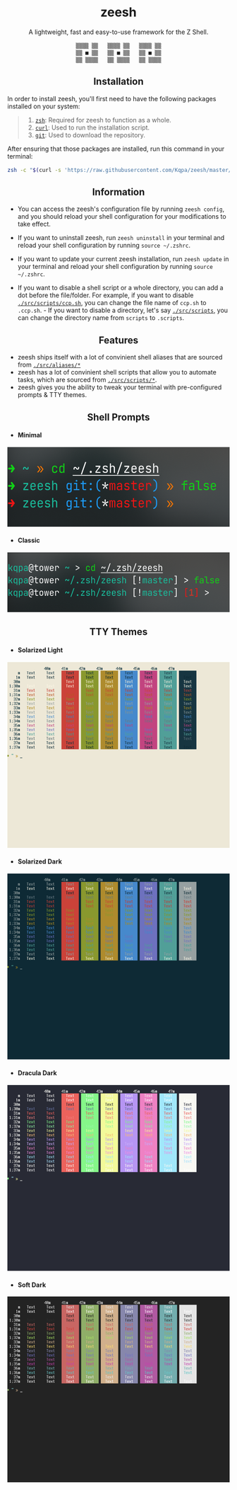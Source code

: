<div align="center">

# **zeesh**

A lightweight, fast and easy-to-use framework for the Z Shell.

```
▒▒▒▒ ▒▒   ▒▒▒▒ ▒▒   ▒▒▒▒ ▒▒
▒▒ ■ ▒▒   ▒▒ ■ ▒▒   ▒▒ ■ ▒▒
▒▒ ▒▒▒▒   ▒▒ ▒▒▒▒   ▒▒ ▒▒▒▒
```
## Installation

</div>

In order to install zeesh, you'll first need to have the following packages installed on your system:

> 1. [`zsh`](https://zsh.org/): Required for zeesh to function as a whole.
> 2. [`curl`](https://curl.se/): Used to run the installation script.
> 3. [`git`](https://git-scm.com/): Used to download the repository.

After ensuring that those packages are installed, run this command in your terminal:

<div align="center">

```sh
zsh -c "$(curl -s 'https://raw.githubusercontent.com/Kqpa/zeesh/master/.install.sh')"
```
## Information

</div>

- You can access the zeesh's configuration file by running `zeesh config`, and you should reload your shell configuration for your modifications to take effect.

- If you want to uninstall zeesh, run `zeesh uninstall` in your terminal and reload your shell configuration by running `source ~/.zshrc`.

- If you want to update your current zeesh installation, run `zeesh update` in your terminal and reload your shell configuration by running `source ~/.zshrc`.

- If you want to disable a shell script or a whole directory, you can add a dot before the file/folder. For example, if you want to disable [`./src/scripts/ccp.sh`](./src/scripts/ccp.sh), you can change the file name of `ccp.sh` to `.ccp.sh`. - If you want to disable a directory, let's say [`./src/scripts`](./src/scripts), you can change the directory name from `scripts` to `.scripts`.

<div align="center">

## Features

</div>

- zeesh ships itself with a lot of convinient shell aliases that are sourced from [`./src/aliases/*`](./src/aliases)
- zeesh has a lot of convinient shell scripts that allow you to automate tasks, which are sourced from [`./src/scripts/*`](./src/scripts).
- zeesh gives you the ability to tweak your terminal with pre-configured prompts & TTY themes.

<div align="center">

## Shell Prompts

</div>

- #### **Minimal**

<kbd>
  <img src="./.assets/themes/prompts/minimal.png" width="540" height="180">
</kbd>

- #### **Classic**

<kbd>
  <img src="./.assets/themes/prompts/classic.png" width="540" height="135">
</kbd>

<div align="center">

## TTY Themes

</div>

- #### **Solarized Light**

<kbd>
  <img src="./.assets/themes/tty/solarized-light.png" width="540" height="420">
</kbd>

- #### **Solarized Dark**

<kbd>
  <img src="./.assets/themes/tty/solarized-dark.png" width="540" height="420">
</kbd>

- #### **Dracula Dark**

<kbd>
  <img src="./.assets/themes/tty/dracula-dark.png" width="540" height="420">
</kbd>

- #### **Soft Dark**

<kbd>
  <img src="./.assets/themes/tty/soft-dark.png" width="540" height="420">
</kbd>